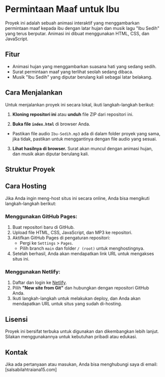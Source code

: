 # Permintaan Maaf untuk Ibu

Proyek ini adalah sebuah animasi interaktif yang menggambarkan permintaan maaf kepada ibu dengan latar hujan dan musik lagu "Ibu Sedih" yang terus berputar. Animasi ini dibuat menggunakan HTML, CSS, dan JavaScript.

## Fitur
- Animasi hujan yang menggambarkan suasana hati yang sedang sedih.
- Surat permintaan maaf yang terlihat seolah sedang dibaca.
- Musik "Ibu Sedih" yang diputar berulang kali sebagai latar belakang.

## Cara Menjalankan
Untuk menjalankan proyek ini secara lokal, ikuti langkah-langkah berikut:

1. **Kloning repositori ini** atau **unduh** file ZIP dari repositori ini.

2. **Buka file `index.html`** di browser Anda.
- Pastikan file audio `Ibu-Sedih.mp3` ada di dalam folder proyek yang sama, jika tidak, pastikan untuk menggantinya dengan file audio yang sesuai.

3. **Lihat hasilnya di browser.** Surat akan muncul dengan animasi hujan, dan musik akan diputar berulang kali.

## Struktur Proyek


## Cara Hosting
Jika Anda ingin meng-host situs ini secara online, Anda bisa mengikuti langkah-langkah berikut:

### Menggunakan GitHub Pages:
1. Buat repositori baru di GitHub.
2. Upload file HTML, CSS, JavaScript, dan MP3 ke repositori.
3. Aktifkan GitHub Pages di pengaturan repositori:
   - Pergi ke `Settings` > `Pages`.
   - Pilih branch `main` dan folder `/ (root)` untuk menghostingnya.
4. Setelah berhasil, Anda akan mendapatkan link URL untuk mengakses situs ini.

### Menggunakan Netlify:
1. Daftar dan login ke [Netlify](https://www.netlify.com/).
2. Pilih **"New site from Git"** dan hubungkan dengan repositori GitHub Anda.
3. Ikuti langkah-langkah untuk melakukan deploy, dan Anda akan mendapatkan URL untuk situs yang sudah di-hosting.

## Lisensi
Proyek ini bersifat terbuka untuk digunakan dan dikembangkan lebih lanjut. Silakan menggunakannya untuk kebutuhan pribadi atau edukasi.

## Kontak
Jika ada pertanyaan atau masukan, Anda bisa menghubungi saya di email: [salsabilahtraiana15.com]
